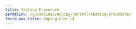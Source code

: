 ```yaml
---
title: Testing Procedure
permalink: /guidelines/doping-control/testing-procedure/
third_nav_title: Doping Control
---
```

